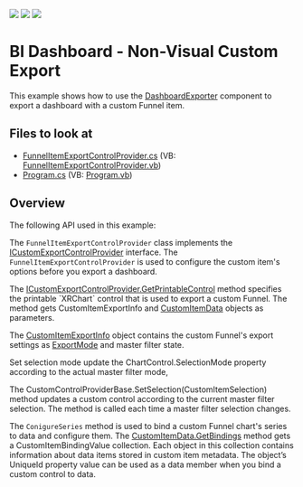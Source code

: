 <!-- default badges list -->
![](https://img.shields.io/endpoint?url=https://codecentral.devexpress.com/api/v1/VersionRange/420023909/21.2.2%2B)
[![](https://img.shields.io/badge/Open_in_DevExpress_Support_Center-FF7200?style=flat-square&logo=DevExpress&logoColor=white)](https://supportcenter.devexpress.com/ticket/details/T1038672)
[![](https://img.shields.io/badge/📖_How_to_use_DevExpress_Examples-e9f6fc?style=flat-square)](https://docs.devexpress.com/GeneralInformation/403183)
<!-- default badges end -->
# BI Dashboard - Non-Visual Custom Export

This example shows how to use the [DashboardExporter](https://docs.devexpress.com/Dashboard/DevExpress.DashboardCommon.DashboardExporter) component to export a dashboard with a custom Funnel item.

<!-- default file list -->
## Files to look at

* [FunnelItemExportControlProvider.cs](./CS/DashboardExporterApp/ExportControlProviders/FunnelItemExportControlProvider.cs) (VB: [FunnelItemExportControlProvider.vb](./VB/DashboardExporterApp/ExportControlProviders/FunnelItemExportControlProvider.vb))
* [Program.cs](./CS/DashboardExporterApp/Program.cs) (VB: [Program.vb](./VB/DashboardExporterApp/Program.vb))

<!-- default file list end -->

## Overview

The following API used in this example:

The `FunnelItemExportControlProvider` class implements the [ICustomExportControlProvider](https://docs.devexpress.com/Dashboard/DevExpress.DashboardCommon.ICustomExportControlProvider) interface. The `FunnelItemExportControlProvider` is used to configure the custom item's options before you export a dashboard. 

The [ICustomExportControlProvider.GetPrintableControl](https://docs.devexpress.com/Dashboard/DevExpress.DashboardCommon.ICustomExportControlProvider.GetPrintableControl(DevExpress.DashboardCommon.CustomItemData-DevExpress.DashboardCommon.CustomItemExportInfo)) method specifies the printable `XRChart` control that is used to export a custom Funnel. The method gets CustomItemExportInfo and [CustomItemData](https://docs.devexpress.com/Dashboard/DevExpress.DashboardCommon.CustomItemData) objects as parameters. 

The [CustomItemExportInfo](https://docs.devexpress.com/Dashboard/DevExpress.DashboardCommon.CustomItemExportInfo) object contains the custom Funnel's export settings as [ExportMode](https://docs.devexpress.com/Dashboard/DevExpress.DashboardCommon.CustomItemExportInfo.ExportMode) and master filter state.


Set selection mode update the ChartControl.SelectionMode property according to the actual master filter mode,

The CustomControlProviderBase.SetSelection(CustomItemSelection) method updates a custom control according to the current master filter selection. The method is called each time a master filter selection changes.

The `ConigureSeries` method is used to bind a custom Funnel chart's series to data and configure them. The [CustomItemData.GetBindings](https://docs.devexpress.com/Dashboard/DevExpress.DashboardCommon.CustomItemData.GetBindings(System.String)) method gets a CustomItemBindingValue collection. Each object in this collection contains information about data items stored in custom item metadata. The object’s UniqueId property value can be used as a data member when you bind a custom control to data. 





